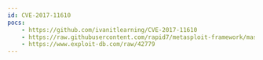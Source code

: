 ```yaml
---
id: CVE-2017-11610
pocs:
    - https://github.com/ivanitlearning/CVE-2017-11610
    - https://raw.githubusercontent.com/rapid7/metasploit-framework/master/modules/exploits/linux/http/supervisor_xmlrpc_exec.rb
    - https://www.exploit-db.com/raw/42779
---
```

